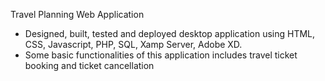 Travel Planning Web Application
- Designed, built, tested and deployed desktop application using HTML, CSS, Javascript, PHP, SQL, Xamp Server, Adobe XD.
- Some basic functionalities of this application includes travel ticket booking and ticket cancellation


